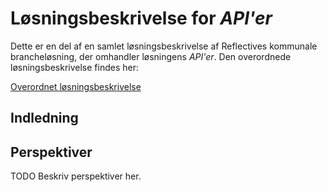 # Løsningsbeskrivelse for _API'er_

Dette er en del af en samlet løsningsbeskrivelse af Reflectives kommunale
brancheløsning, der omhandler løsningens _API'er_. Den overordnede
løsningsbeskrivelse findes her:

[Overordnet løsningsbeskrivelse](solutions/loesningsbeskrivelse.md)

## Indledning

## Perspektiver

TODO Beskriv perspektiver her.
